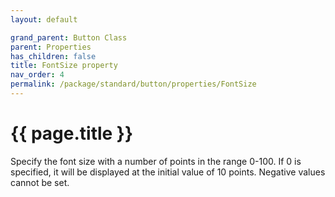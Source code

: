 ```yaml
---
layout: default

grand_parent: Button Class
parent: Properties
has_children: false
title: FontSize property
nav_order: 4
permalink: /package/standard/button/properties/FontSize
---
```

# {{ page.title }}

Specify the font size with a number of points in the range 0-100. If 0 is specified, it will be displayed at the initial value of 10 points.
Negative values ​​cannot be set.